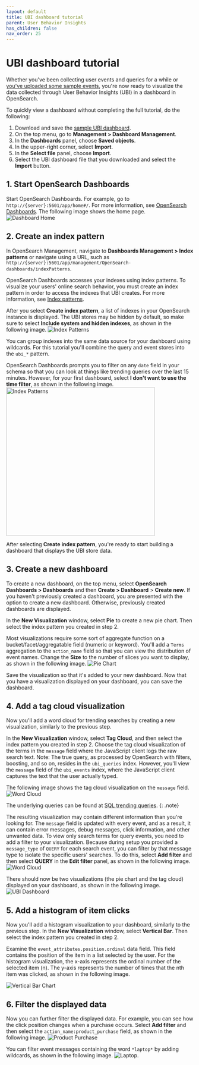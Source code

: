 ```yaml
---
layout: default
title: UBI dashboard tutorial
parent: User Behavior Insights
has_children: false
nav_order: 25
---
```



# UBI dashboard tutorial

Whether you've been collecting user events and queries for a while or [you've uploaded some sample events](https://github.com/o19s/chorus-OpenSearch-edition/blob/main/katas/003_import_preexisting_event_data.md), you're now ready to visualize the data collected through User Behavior Insights (UBI) in a dashboard in OpenSearch.

To quickly view a dashboard without completing the full tutorial, do the following:
1. Download and save the [sample UBI dashboard]({{site.url}}{{site.baseurl}}/assets/examples/ubi-dashboard.ndjson).
1. On the top menu, go to **Management > Dashboard Management**.
1. In the **Dashboards** panel, choose **Saved objects**.
1. In the upper-right corner, select **Import**.
1. In the **Select file** panel, choose **Import**.
1. Select the UBI dashboard file that you downloaded and select the **Import** button.

## 1. Start OpenSearch Dashboards

Start OpenSearch Dashboards. For example, go to `http://{server}:5601/app/home#/`. For more information, see [OpenSearch Dashboards]({{site.url}}{{site.baseurl}}/dashboards/). The following image shows the home page.
![Dashboard Home]({{site.url}}{{site.baseurl}}/images/ubi/home.png)

## 2. Create an index pattern

In OpenSearch Management, navigate to **Dashboards Management > Index patterns** or navigate using a URL, such as `http://{server}:5601/app/management/OpenSearch-dashboards/indexPatterns`.

OpenSearch Dashboards accesses your indexes using index patterns. To visualize your users' online search behavior, you must create an index pattern in order to access the indexes that UBI creates. For more information, see [Index patterns]({{site.url}}{{site.baseurl}}/dashboards/management/index-patterns/).

After you select **Create index pattern**, a list of indexes in your OpenSearch instance is displayed. The UBI stores may be hidden by default, so make sure to select **Include system and hidden indexes**, as shown in the following image. 
![Index Patterns]({{site.url}}{{site.baseurl}}/images/ubi/index_pattern2.png)

You can group indexes into the same data source for your dashboard using wildcards. For this tutorial you'll combine the query and event stores into the `ubi_*` pattern.

OpenSearch Dashboards prompts you to filter on any `date` field in your schema so that you can look at things like trending queries over the last 15 minutes. However, for your first dashboard, select **I don't want to use the time filter**, as shown in the following image. 
<img src="{{site.url}}{{site.baseurl}}/images/ubi/index_pattern3.png" alt="Index Patterns" width="400"/>


After selecting **Create index pattern**, you're ready to start building a dashboard that displays the UBI store data.

## 3. Create a new dashboard

To create a new dashboard, on the top menu, select **OpenSearch Dashboards > Dashboards** and then **Create > Dashboard** > **Create new**.
If you haven't previously created a dashboard, you are presented with the option to create a new dashboard. Otherwise, previously created dashboards are displayed.


In the **New Visualization** window, select **Pie** to create a new pie chart. Then select the index pattern you created in step 2.

Most visualizations require some sort of aggregate function on a bucket/facet/aggregatable field (numeric or keyword). You'll add a `Terms` aggregation to the `action_name` field so that you can view the distribution of event names. Change the **Size** to the number of slices you want to display, as shown in the following image.
![Pie Chart]({{site.url}}{{site.baseurl}}/images/ubi/pie.png)

Save the visualization so that it's added to your new dashboard. Now that you have a visualization displayed on your dashboard, you can save the dashboard.

## 4. Add a tag cloud visualization

Now you'll add a word cloud for trending searches by creating a new visualization, similarly to the previous step.  

In the **New Visualization** window, select **Tag Cloud**, and then select the index pattern you created in step 2. Choose the tag cloud visualization of the terms in the `message` field where the JavaScript client logs the raw search text. Note: The true query, as processed by OpenSearch with filters, boosting, and so on, resides in the `ubi_queries` index. However, you'll view the `message` field of the `ubi_events` index, where the JavaScript client captures the text that the user actually typed. 

The following image shows the tag cloud visualization on the `message` field.
![Word Cloud]({{site.url}}{{site.baseurl}}/images/ubi/tag_cloud1.png)

The underlying queries can be found at [SQL trending queries]({{site.url}}{{site.baseurl}}/search-plugins/ubi/sql-queries/#trending-queries).
{: .note} 


The resulting visualization may contain different information than you're looking for. The `message` field is updated with every event, and as a result, it can contain error messages, debug messages, click information, and other unwanted data.
To view only search terms for query events, you need to add a filter to your visualization. Because during setup you provided a `message_type` of `QUERY` for each search event, you can filter by that message type to isolate the specific users' searches. To do this, select **Add filter** and then select **QUERY** in the **Edit filter** panel, as shown in the following image. 
![Word Cloud]({{site.url}}{{site.baseurl}}/images/ubi/tag_cloud2.png)

There should now be two visualizations (the pie chart and the tag cloud) displayed on your dashboard, as shown in the following image.
![UBI Dashboard]({{site.url}}{{site.baseurl}}/images/ubi/dashboard2.png)

## 5. Add a histogram of item clicks

Now you'll add a histogram visualization to your dashboard, similarly to the previous step. In the **New Visualization** window, select **Vertical Bar**. Then select the index pattern you created in step 2. 

Examine the `event_attributes.position.ordinal` data field. This field contains the position of the item in a list selected by the user. For the histogram visualization, the x-axis represents the ordinal number of the selected item (n). The y-axis represents the number of times that the nth item was clicked, as shown in the following image. 

![Vertical Bar Chart]({{site.url}}{{site.baseurl}}/images/ubi/histogram.png)

## 6. Filter the displayed data

Now you can further filter the displayed data. For example, you can see how the click position changes when a purchase occurs. Select **Add filter** and then select the `action_name:product_purchase` field, as shown in the following image.
![Product Purchase]({{site.url}}{{site.baseurl}}/images/ubi/product_purchase.png)


You can filter event messages containing the word `*laptop*` by adding wildcards, as shown in the following image.
![Laptop]({{site.url}}{{site.baseurl}}/images/ubi/laptop.png).
 

